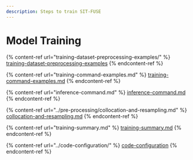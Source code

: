 ```yaml
---
description: Steps to train SIT-FUSE
---
```


# Model Training

{% content-ref url="training-dataset-preprocessing-examples/" %}
[training-dataset-preprocessing-examples](training-dataset-preprocessing-examples/)
{% endcontent-ref %}

{% content-ref url="training-command-examples.md" %}
[training-command-examples.md](training-command-examples.md)
{% endcontent-ref %}

{% content-ref url="inference-command.md" %}
[inference-command.md](inference-command.md)
{% endcontent-ref %}

{% content-ref url="../pre-processing/collocation-and-resampling.md" %}
[collocation-and-resampling.md](../pre-processing/collocation-and-resampling.md)
{% endcontent-ref %}

{% content-ref url="training-summary.md" %}
[training-summary.md](training-summary.md)
{% endcontent-ref %}

{% content-ref url="../code-configuration/" %}
[code-configuration](../code-configuration/)
{% endcontent-ref %}

